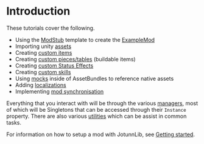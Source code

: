 # Introduction
These tutorials cover the following.

- Using the [ModStub](https://github.com/Valheim-Modding/JotunnModStub) template to create the [ExampleMod](https://github.com/Valheim-Modding/JotunnExampleMod)
- Importing unity [assets](data/assets.md)
- Creating [custom items](data/items.md)
- Creating [custom pieces/tables](data/pieces.md) (buildable items)
- Creating [custom Status Effects](data/status-effects.md)
- Creating [custom skills](data/skills.md)
- Using [mocks](data/mocks.md) inside of AssetBundles to reference native assets
- Adding [localizations](data/localization.md)
- Implementing [mod synchronisation](utils/networkcompatibility.md)


Everything that you interact with will be through the various [managers](xref:JotunnLib.Managers), most of which will be Singletons that can be accessed through their `Instance` property. There are also various [utilities](xref:JotunnLib.Utils) which can be assist in common tasks.

For information on how to setup a mod with JotunnLib, see [Getting started](getting-started.md).